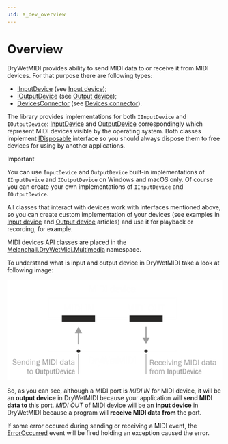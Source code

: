 ```yaml
---
uid: a_dev_overview
---
```


# Overview

DryWetMIDI provides ability to send MIDI data to or receive it from MIDI devices. For that purpose there are following types:

* [IInputDevice](xref:Melanchall.DryWetMidi.Multimedia.IInputDevice) (see [Input device](Input-device.md));
* [IOutputDevice](xref:Melanchall.DryWetMidi.Multimedia.IOutputDevice) (see [Output device](Output-device.md));
* [DevicesConnector](xref:Melanchall.DryWetMidi.Multimedia.DevicesConnector) (see [Devices connector](Devices-connector.md)).

The library provides implementations for both `IInputDevice` and `IOutputDevice`: [InputDevice](xref:Melanchall.DryWetMidi.Multimedia.InputDevice) and [OutputDevice](xref:Melanchall.DryWetMidi.Multimedia.OutputDevice) correspondingly which represent MIDI devices visible by the operating system. Both classes implement [IDisposable](xref:System.IDisposable) interface so you should always dispose them to free devices for using by another applications.

> [!IMPORTANT]
> You can use `InputDevice` and `OutputDevice` built-in implementations of `IInputDevice` and `IOutputDevice` on Windows and macOS only. Of course you can create your own implementations of `IInputDevice` and `IOutputDevice`.

All classes that interact with devices work with interfaces mentioned above, so you can create custom implementation of your devices (see examples in [Input device](Input-device.md) and [Output device](Output-device.md) articles) and use it for playback or recording, for example.

MIDI devices API classes are placed in the [Melanchall.DryWetMidi.Multimedia](xref:Melanchall.DryWetMidi.Multimedia) namespace.

To understand what is input and output device in DryWetMIDI take a look at following image:

![Devices](images/Devices.png)

So, as you can see, although a MIDI port is _MIDI IN_ for MIDI device, it will be an **output device** in DryWetMIDI because your application will **send MIDI data to** this port. _MIDI OUT_ of MIDI device will be an **input device** in DryWetMIDI because a program will **receive MIDI data from** the port.

If some error occured during sending or receiving a MIDI event, the [ErrorOccurred](xref:Melanchall.DryWetMidi.Multimedia.MidiDevice.ErrorOccurred) event will be fired holding an exception caused the error.